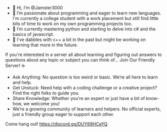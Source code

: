 - 👋 Hi, I’m @Jamster3000
- 👀 I’m passionate about programming and eager to learn new languages. I'm currently a college student with a work placement but still find little bits of time to work on my own programming projects too.
- 🌿 I’m currently mastering python and starting to delve into c# and the basics of javascript. 
- 🌱 I've dabbles with c++ a bit in the past but might be working on learning that more in the future.

If you're interested in a server all about learning and figuring out answers to questions about any topic or subject you can think of...
Join Our Friendly Server! ☕️

* Ask Anything: No question is too weird or basic. We’re all here to learn and help.
* Get Unstuck: Need help with a coding challenge or a creative project? Find the right folks to guide you.
* Share Knowledge: Whether you’re an expert or just have a bit of know-how, we welcome you!
* We’re a growing community of learners and helpers. No official experts, just a friendly group eager to support each other.

Come hang out! https://discord.gg/DUY69HCeYQ
